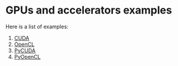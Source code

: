 # GPUs and accelerators examples

Here is a list of examples:

1. [CUDA](./01-cuda)
2. [OpenCL](./02-openCL)
3. [PyCUDA](./03-PyCUDA)
4. [PyOpenCL](./04-PyOpenCL)
